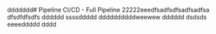 ddddddd# Pipeline CI/CD - Full Pipeline 22222eeedfsadfsdfsadfsadfsa
dfsdfdfsdfs
dddddd
ssssddddd
ddddddddddweewew
dddddd
dsdsds
eeeeddddd
dddd
